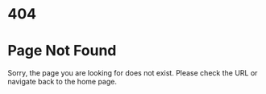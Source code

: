 # 404 <h1>Page Not Found</h1> <p>Sorry, the page you are looking for does not exist. Please check the URL or navigate back to the home page.</p>